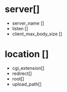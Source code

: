 # server[]

- server_name []
- listen  []
- client_max_body_size []

# location []

- cgi_extension[]
- redirect[]
- root[]
- upload_path[]
